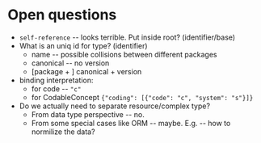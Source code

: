 # Open questions

- `self-reference` -- looks terrible. Put inside root? (identifier/base)
- What is an uniq id for type? (identifier)
  - name -- possible collisions between different packages
  - canonical -- no version
  - [package + ] canonical + version
- binding interpretation:
  - for code -- `"c"`
  - for CodableConcept `{"coding": [{"code": "c", "system": "s"}]}`
- Do we actually need to separate resource/complex type?
  - From data type perspective -- no.
  - From some special cases like ORM -- maybe. E.g. -- how to normilize the data?
